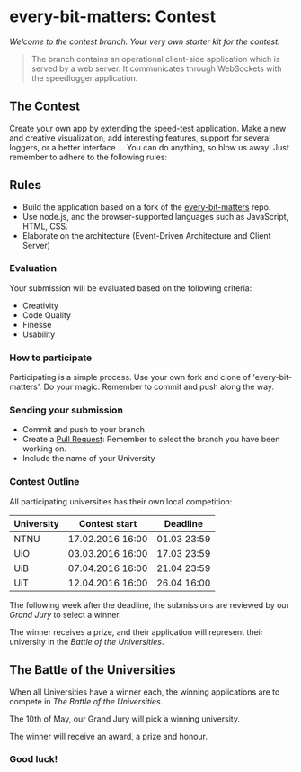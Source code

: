 # every-bit-matters: Contest

_Welcome to the contest branch. Your very own starter kit for the contest:_ 

> The branch contains an operational client-side application which is served by a web server. It communicates through WebSockets with the speedlogger application.

## The Contest

Create your own app by extending the speed-test application. Make a new and creative visualization, add interesting features, support for several loggers, or a better interface ... You can do anything, so blow us away! Just remember to adhere to the following rules: 

## Rules

* Build the application based on a fork of the [every-bit-matters](https://www.github.com/krsjan/every-bit-matters) repo.
* Use node.js, and the browser-supported languages such as JavaScript, HTML, CSS. 
* Elaborate on the architecture (Event-Driven Architecture and Client Server)

### Evaluation

Your submission will be evaluated based on the following criteria:

* Creativity
* Code Quality 
* Finesse
* Usability

### How to participate

Participating is a simple process. Use your own fork and clone of 'every-bit-matters'. Do your magic. Remember to commit and push along the way.

### Sending your submission

* Commit and push to your branch
* Create a [Pull Request](https://help.github.com/articles/using-pull-requests/): Remember to select the branch you have been working on.
* Include the name of your University


### Contest Outline

All participating universities has their own local competition: 

| University | Contest start    | Deadline    |
| ---------- | ---------------- | ----------- |
| NTNU       | 17.02.2016 16:00 | 01.03 23:59 |
| UiO        | 03.03.2016 16:00 | 17.03 23:59 |
| UiB        | 07.04.2016 16:00 | 21.04 23:59 |
| UiT        | 12.04.2016 16:00 | 26.04 16:00 |

The following week after the deadline, the submissions are reviewed by our *Grand Jury* to select a winner.

The winner receives a prize, and their application will represent their university in the _Battle of the Universities_. 

## The Battle of the Universities

When all Universities have a winner each, the winning applications are to compete in _The Battle of the Universities_.

The 10th of May, our Grand Jury will pick a winning university.

The winner will receive an award, a prize and honour.

### Good luck!
